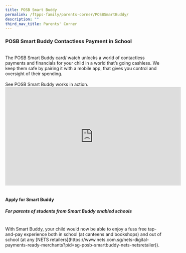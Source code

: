 ```yaml
---
title: POSB Smart Buddy
permalink: /ftpps-family/parents-corner/POSBSmartBuddy/
description: ""
third_nav_title: Parents' Corner
---
```

<h3> POSB Smart Buddy Contactless Payment in School</h3>
<br>
The POSB Smart Buddy card/ watch unlocks a world of contactless payments and financials for your child in a world that’s going cashless. We keep them safe by pairing it with a mobile app, that gives you control and oversight of their spending.
<br><br>
See POSB Smart Buddy works in action.
<br>
<iframe width="560" height="315" src="https://www.youtube.com/embed/h-EjfXCy9ug" title="YouTube video player" frameborder="0" allow="accelerometer; autoplay; clipboard-write; encrypted-media; gyroscope; picture-in-picture; web-share" allowfullscreen></iframe>
<br><br>
<h4>Apply for Smart Buddy</h4>
<h5> For parents of students from Smart Buddy enabled schools</h5>
<br>
With Smart Buddy, your child would now be able to enjoy a fuss free tap-and-pay experience both in school (at canteens and bookshops) and out of school (at any [NETS retailers](https://www.nets.com.sg/nets-digital-payments-ready-merchants?pid=sg-posb-smartbuddy-nets-netsretailer)).
